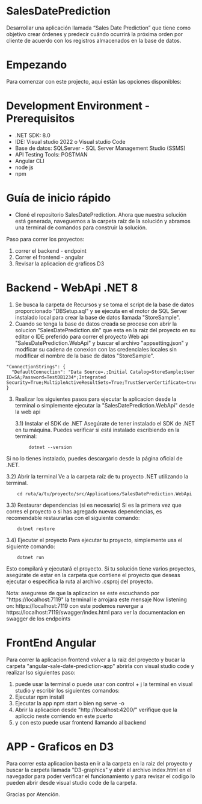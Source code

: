 # SalesDatePrediction
Desarrollar una aplicación llamada “Sales Date Prediction” que tiene como objetivo crear órdenes y predecir cuándo ocurrirá la próxima orden por cliente de acuerdo con los registros almacenados en la base de datos.

# Empezando
Para comenzar con este projecto, aquí están las opciones disponibles:

# Development Environment - Prerequisitos

  - .NET SDK: 8.0
  - IDE: Visual studio 2022 o Visual studio Code
  - Base de datos: SQLServer - SQL Server Management Studio (SSMS)
  - API Testing Tools: POSTMAN
  - Angular CLI
  - node js
  - npm
    
# Guía de inicio rápido 
  - Cloné el repositorio SalesDatePrediction. Ahora que nuestra solución está generada, 
    naveguemos a la carpeta raíz de la solución y abramos una terminal de comandos para construir la solución.

Paso para correr los proyectos:
1) correr el backend - endpoint
2) Correr el frontend - angular
3) Revisar la aplicacion de graficos D3 

# Backend - WebApi .NET 8
  1) Se busca la carpeta de Recursos y se toma el script de la base de datos proporcionado "DBSetup.sql"
     y se ejecuta en el motor de SQL Server instalado local para crear la base de datos llamada "StoreSample".
  2) Cuando se tenga la base de datos creada se procese con abrir la solucion "SalesDatePrediction.sln" que esta en la raiz del proyecto
  en su editor o IDE preferido para correr el proyecto Web api "SalesDatePrediction.WebApi" y buscar el archivo "appsetting.json"
y modficar su cadena de conexion con las credenciales locales sin modificar el nombre de la base de datos "StoreSample".


    "ConnectionStrings": {
      "DefaultConnection": "Data Source=.;Initial Catalog=StoreSample;User ID=SA;Password=TestDB1234*;Integrated Security=True;MultipleActiveResultSets=True;TrustServerCertificate=true"
    }
3) Realizar los siguientes pasos para ejecutar la aplicacion desde la terminal o simplemente ejecutar la "SalesDatePrediction.WebApi" desde la web api

   3.1) Instalar el SDK de .NET
   Asegúrate de tener instalado el SDK de .NET en tu máquina. Puedes verificar si está instalado escribiendo en la terminal:

            dotnet --version
  Si no lo tienes instalado, puedes descargarlo desde la página oficial de .NET.
  
  3.2) Abrir la terminal
  Ve a la carpeta raíz de tu proyecto .NET utilizando la terminal.

        cd ruta/a/tu/proyecto/src/Applications/SalesDatePrediction.WebApi
  3.3) Restaurar dependencias (si es necesario)
  Si es la primera vez que corres el proyecto o si has agregado nuevas dependencias, es recomendable restaurarlas con el siguiente comando:

        dotnet restore
   
  3.4) Ejecutar el proyecto 
  Para ejecutar tu proyecto, simplemente usa el siguiente comando:

        dotnet run

  Esto compilará y ejecutará el proyecto. Si tu solución tiene varios proyectos, asegúrate de estar en la carpeta que contiene el proyecto que deseas ejecutar o especifica la ruta al archivo .csproj del proyecto.
  
  Nota: asegurese de que la aplicacion se este escuchando por "https://localhost:7119" la terminal le arrojara este mensaje Now listening on: https://localhost:7119
  con este podemos navergar a https://localhost:7119/swagger/index.html para ver la documentacion en swagger de los endpoints

# FrontEnd Angular
Para correr la aplicacion frontend volver a la raiz del proyecto y bucar la carpeta "angular-sale-date-prediction-app" abrirla con visual studio code y realizar lso siguientes paso:

1) puede usar la terminal o puede usar con control + j la terminal en visual studio y escribir los siguientes comandos:
2) Ejecutar npm install
3) Ejecutar la app npm start o bien ng serve -o
4) Abrir la aplicacion desde "http://localhost:4200/" verifique que la apliccio neste corriendo en este puerto
5) y con esto puede usar frontend llamando al backend

# APP - Graficos en D3
Para correr esta aplicacion basta en ir a la carpeta en la raiz del proyecto y buscar la carpeta llamada "D3-graphics" 
y abrir el archivo index.html en el navegador para poder verificar el funcionamiento y para revisar el codigo lo pueden abrir desde 
visual studio code de la carpeta.

Gracias por Atención.
   


